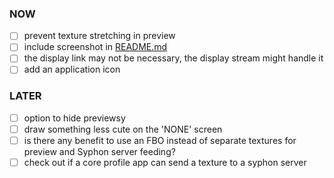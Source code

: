 
### NOW
- [ ] prevent texture stretching in preview
- [ ] include screenshot in [README.md](README.md)
- [ ] the display link may not be necessary, the display stream might handle it
- [ ] add an application icon

### LATER
- [ ] option to hide previewsy
- [ ] draw something less cute on the 'NONE' screen
- [ ] is there any benefit to use an FBO instead of separate textures for preview and Syphon server feeding?
- [ ] check out if a core profile app can send a texture to a syphon server
